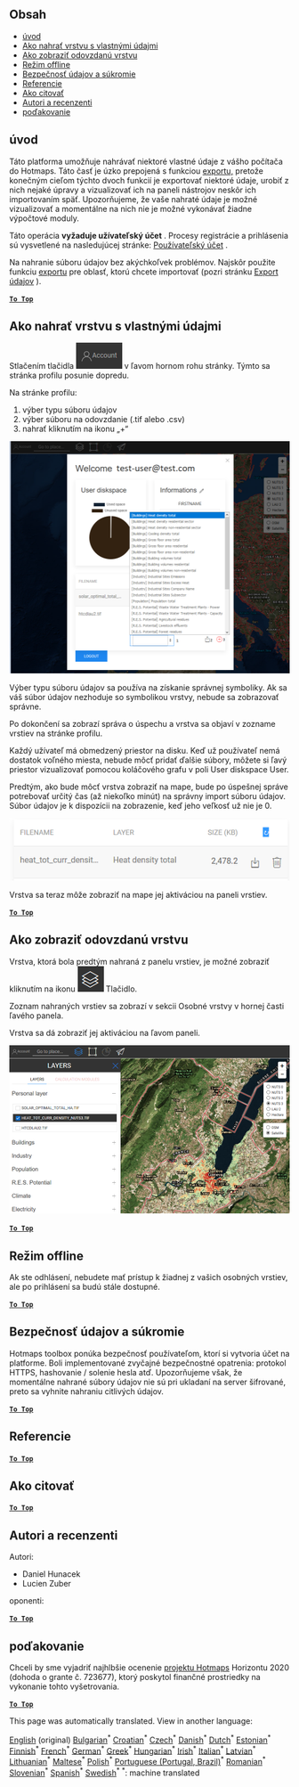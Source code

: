 <h2> Obsah </h2><ul><li> <a href="#Introduction">úvod</a> </li><li> <a href="#How-to-upload-a-layer-with-custom-data">Ako nahrať vrstvu s vlastnými údajmi</a> </li><li> <a href="#How-to-display-an-uploaded-layer">Ako zobraziť odovzdanú vrstvu</a> </li><li> <a href="#Offline-mode">Režim offline</a> </li><li> <a href="#Data-security-and-privacy">Bezpečnosť údajov a súkromie</a> </li><li> <a href="#References">Referencie</a> </li><li> <a href="#How-to-cite">Ako citovať</a> </li><li> <a href="#Authors-and-reviewers">Autori a recenzenti</a> </li><li> <a href="#Acknowledgement">poďakovanie</a> </li></ul><h2> úvod </h2><p> Táto platforma umožňuje nahrávať niektoré vlastné údaje z vášho počítača do Hotmaps. Táto časť je úzko prepojená s funkciou <a href="sk-Data-export-functionalities">exportu,</a> pretože konečným cieľom týchto dvoch funkcií je exportovať niektoré údaje, urobiť z nich nejaké úpravy a vizualizovať ich na paneli nástrojov neskôr ich importovaním späť. Upozorňujeme, že vaše nahraté údaje je možné vizualizovať a momentálne na nich nie je možné vykonávať žiadne výpočtové moduly. </p><p> Táto operácia <strong>vyžaduje užívateľský účet</strong> . Procesy registrácie a prihlásenia sú vysvetlené na nasledujúcej stránke: <a href="sk-Introduction-to-user-interface#Connect">Používateľský účet</a> . </p><p> Na nahranie súboru údajov bez akýchkoľvek problémov. Najskôr použite funkciu <a href="sk-Data-export-functionalities">exportu</a> pre oblasť, ktorú chcete importovať (pozri stránku <a href="sk-Data-export-functionalities">Export údajov</a> ). </p><p><ins> <code><strong><a href="#table-of-contents">To Top</a></strong></code> </ins> </p><h2> Ako nahrať vrstvu s vlastnými údajmi </h2><p> Stlačením tlačidla <img alt="tlačidlo účtu" src="images/account-btn.png"/> v ľavom hornom rohu stránky. Týmto sa stránka profilu posunie dopredu. </p><p> Na stránke profilu: </p><ol><li> výber typu súboru údajov </li><li> výber súboru na odovzdanie (.tif alebo .csv) </li><li> nahrať kliknutím na ikonu „+“ </li></ol><p><img alt="odovzdanie stránky profilu" src="images/profile-upload.png"/></p><p> Výber typu súboru údajov sa používa na získanie správnej symboliky. Ak sa váš súbor údajov nezhoduje so symbolikou vrstvy, nebude sa zobrazovať správne. </p><p> Po dokončení sa zobrazí správa o úspechu a vrstva sa objaví v zozname vrstiev na stránke profilu. </p><p> Každý užívateľ má obmedzený priestor na disku. Keď už používateľ nemá dostatok voľného miesta, nebude môcť pridať ďalšie súbory, môžete si ľavý priestor vizualizovať pomocou koláčového grafu v poli User diskspace User. </p><p> Predtým, ako bude môcť vrstva zobraziť na mape, bude po úspešnej správe potrebovať určitý čas (až niekoľko minút) na správny import súboru údajov. Súbor údajov je k dispozícii na zobrazenie, keď jeho veľkosť už nie je 0. </p><p><img alt="upload_complete" src="images/upload_complete.png"/></p><p> Vrstva sa teraz môže zobraziť na mape jej aktiváciou na paneli vrstiev. </p><p><ins> <code><strong><a href="#table-of-contents">To Top</a></strong></code> </ins> </p><h2> Ako zobraziť odovzdanú vrstvu </h2><p> Vrstva, ktorá bola predtým nahraná z panelu vrstiev, je možné zobraziť kliknutím na ikonu <img alt="vrstvy vrstvy" src="images/layers-btn.png"/> Tlačidlo. </p><p> Zoznam nahraných vrstiev sa zobrazí v sekcii Osobné vrstvy v hornej časti ľavého panela. </p><p> Vrstva sa dá zobraziť jej aktiváciou na ľavom paneli. </p><p><img alt="nahrať vrstvu displeja" src="images/upload-layers.png"/></p><p><ins> <code><strong><a href="#table-of-contents">To Top</a></strong></code> </ins> </p><h2> Režim offline </h2><p> Ak ste odhlásení, nebudete mať prístup k žiadnej z vašich osobných vrstiev, ale po prihlásení sa budú stále dostupné. </p><p><ins> <code><strong><a href="#table-of-contents">To Top</a></strong></code> </ins> </p><h2> Bezpečnosť údajov a súkromie </h2><p> Hotmaps toolbox ponúka bezpečnosť používateľom, ktorí si vytvoria účet na platforme. Boli implementované zvyčajné bezpečnostné opatrenia: protokol HTTPS, hashovanie / solenie hesla atď. Upozorňujeme však, že momentálne nahrané súbory údajov nie sú pri ukladaní na server šifrované, preto sa vyhnite nahraniu citlivých údajov. </p><p><ins> <code><strong><a href="#table-of-contents">To Top</a></strong></code> </ins> </p><h2> Referencie </h2><p><ins> <code><strong><a href="#table-of-contents">To Top</a></strong></code> </ins> </p><h2> Ako citovať </h2><p><ins> <code><strong><a href="#table-of-contents">To Top</a></strong></code> </ins> </p><h2> Autori a recenzenti </h2><p> Autori: </p><ul><li> Daniel Hunacek </li><li> Lucien Zuber </li></ul><p> oponenti: </p><p><ins> <code><strong><a href="#table-of-contents">To Top</a></strong></code> </ins> </p><h2> poďakovanie </h2><p> Chceli by sme vyjadriť najhlbšie ocenenie <a href="https://www.hotmaps-project.eu">projektu Hotmaps</a> Horizontu 2020 (dohoda o grante č. 723677), ktorý poskytol finančné prostriedky na vykonanie tohto vyšetrovania. </p><p><ins> <code><strong><a href="#table-of-contents">To Top</a></strong></code> </ins> </p>

This page was automatically translated. View in another language:

[English](en-Data-upload-functionalities) (original) [Bulgarian](bg-Data-upload-functionalities)<sup>\*</sup> [Croatian](hr-Data-upload-functionalities)<sup>\*</sup> [Czech](cs-Data-upload-functionalities)<sup>\*</sup> [Danish](da-Data-upload-functionalities)<sup>\*</sup> [Dutch](nl-Data-upload-functionalities)<sup>\*</sup> [Estonian](et-Data-upload-functionalities)<sup>\*</sup> [Finnish](fi-Data-upload-functionalities)<sup>\*</sup> [French](fr-Data-upload-functionalities)<sup>\*</sup> [German](de-Data-upload-functionalities)<sup>\*</sup> [Greek](el-Data-upload-functionalities)<sup>\*</sup> [Hungarian](hu-Data-upload-functionalities)<sup>\*</sup> [Irish](ga-Data-upload-functionalities)<sup>\*</sup> [Italian](it-Data-upload-functionalities)<sup>\*</sup> [Latvian](lv-Data-upload-functionalities)<sup>\*</sup> [Lithuanian](lt-Data-upload-functionalities)<sup>\*</sup> [Maltese](mt-Data-upload-functionalities)<sup>\*</sup> [Polish](pl-Data-upload-functionalities)<sup>\*</sup> [Portuguese (Portugal, Brazil)](pt-Data-upload-functionalities)<sup>\*</sup> [Romanian](ro-Data-upload-functionalities)<sup>\*</sup>  [Slovenian](sl-Data-upload-functionalities)<sup>\*</sup> [Spanish](es-Data-upload-functionalities)<sup>\*</sup> [Swedish](sv-Data-upload-functionalities)<sup>\*</sup>
<sup>\*</sup>: machine translated
